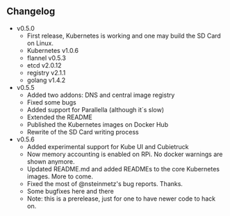 ## Changelog

 - v0.5.0
   - First release, Kubernetes is working and one may build the SD Card on Linux.
   - Kubernetes v1.0.6
   - flannel v0.5.3
   - etcd v2.0.12
   - registry v2.1.1
   - golang v1.4.2
 - v0.5.5
   - Added two addons: DNS and central image registry
   - Fixed some bugs
   - Added support for Parallella (although it´s slow)
   - Extended the README
   - Published the Kubernetes images on Docker Hub
   - Rewrite of the SD Card writing process
 - v0.5.6
   - Added experimental support for Kube UI and Cubietruck
   - Now memory accounting is enabled on RPi. No docker warnings are shown anymore.
   - Updated README.md and added READMEs to the core Kubernetes images. More to come.
   - Fixed the most of @nsteinmetz's bug reports. Thanks.
   - Some bugfixes here and there
   - Note: this is a prerelease, just for one to have newer code to hack on.